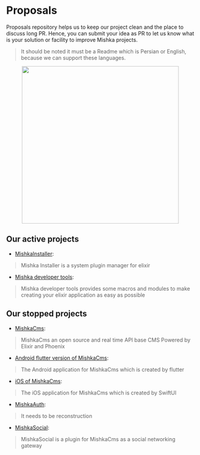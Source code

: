 # Proposals
Proposals repository helps us to keep our project clean and the place to discuss long PR. Hence, you can submit your idea as PR to let us know what is your solution or facility to improve Mishka projects.

> It should be noted it must be a Readme which is Persian or English, because we can support these languages.


<p align="center">
  <img 
    width="420"
    height="420"
    src="https://user-images.githubusercontent.com/8413604/159166262-9a33c06d-43e0-4ffe-aec0-29293586019e.png"
  >
</p>


## Our active projects

- [MishkaInstaller](https://github.com/mishka-group/mishka_installer):
> Mishka Installer is a system plugin manager for elixir
- [Mishka developer tools](https://github.com/mishka-group/mishka_developer_tools):
> Mishka developer tools provides some macros and modules to make creating your elixir application as easy as possible


## Our stopped projects

- [MishkaCms](https://github.com/mishka-group/mishka-cms): 
> MishkaCms an open source and real time API base CMS Powered by Elixir and Phoenix
- [Android flutter version of MishkaCms](https://github.com/mishka-group/mishka-cms-android-flutter):
> The Android application for MishkaCms which is created by flutter
- [iOS of MishkaCms](https://github.com/mishka-group/MishkaCmsiOS):
> The iOS application for MishkaCms which is created by SwiftUI
- [MishkaAuth](https://github.com/mishka-group/mishka-auth):
> It needs to be reconstruction
- [MishkaSocial](https://github.com/mishka-group/mishka_social):
> MishkaSocial is a plugin for MishkaCms as a social networking gateway